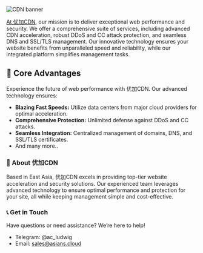 ![CDN banner](https://github.com/user-attachments/assets/f4444ea3-7dba-45fa-861f-926d848bb8e0)

[At 优加CDN](https://ujcdn.com/), our mission is to deliver exceptional web performance and security. We offer a comprehensive suite of services, including advanced CDN acceleration, robust DDoS and CC attack protection, and seamless DNS and SSL/TLS management. Our innovative technology ensures your website benefits from unparalleled speed and reliability, while our integrated platform simplifies management tasks.

## 🚀 Core Advantages

Experience the future of web performance with 优加CDN. Our advanced technology ensures:
  - **Blazing Fast Speeds:** Utilize data centers from major cloud providers for optimal acceleration.
  - **Comprehensive Protection:** Unlimited defense against DDoS and CC attacks.
  - **Seamless Integration:** Centralized management of domains, DNS, and SSL/TLS certificates.
  - And many more..

### 🌟 About 优加CDN

Based in East Asia, 优加CDN excels in providing top-tier website acceleration and security solutions. Our experienced team leverages advanced technology to ensure optimal performance and protection for your site, all while keeping management simple and cost-effective.

### 📞 Get in Touch

Have questions or need assistance? We’re here to help!
  - Telegram: @ac_ludwig
  - Email: sales@asians.cloud
